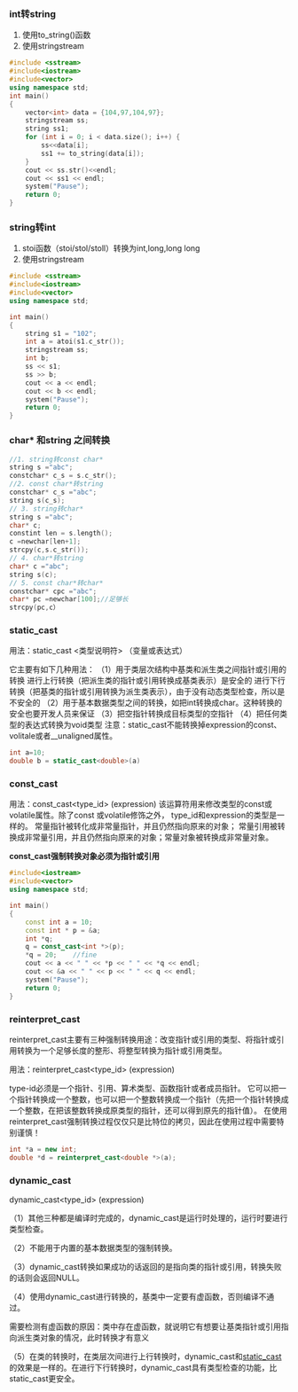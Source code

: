 ### int转string

1. 使用to_string()函数
2. 使用stringstream

```cpp
#include <sstream>
#include<iostream>
#include<vector>
using namespace std;
int main()
{
	vector<int> data = {104,97,104,97};
	stringstream ss;
	string ss1;
	for (int i = 0; i < data.size(); i++) {
		ss<<data[i];
		ss1 += to_string(data[i]);
	}
	cout << ss.str()<<endl;
	cout << ss1 << endl;
	system("Pause");
    return 0;
}
```

### string转int

1. stoi函数（stoi/stol/stoll）转换为int,long,long long
2. 使用stringstream

```cpp
#include <sstream>
#include<iostream>
#include<vector>
using namespace std;

int main()
{
	string s1 = "102";
	int a = atoi(s1.c_str());
	stringstream ss;
	int b;
	ss << s1;
	ss >> b;
	cout << a << endl;
	cout << b << endl;
	system("Pause");
	return 0;
}
```

### char* 和string 之间转换

```cpp
//1. string转const char*
string s ="abc";
constchar* c_s = s.c_str();
//2. const char*转string
constchar* c_s ="abc";
string s(c_s);
// 3. string转char*
string s ="abc";
char* c;
constint len = s.length();
c =newchar[len+1];
strcpy(c,s.c_str());
// 4. char*转string
char* c ="abc";
string s(c);
// 5. const char*转char*
constchar* cpc ="abc";
char* pc =newchar[100];//足够长
strcpy(pc,c）
```



### static_cast

用法：static_cast <类型说明符> （变量或表达式）

它主要有如下几种用法：
  （1）用于类层次结构中基类和派生类之间指针或引用的转换
   进行上行转换（把派生类的指针或引用转换成基类表示）是安全的
   进行下行转换（把基类的指针或引用转换为派生类表示），由于没有动态类型检查，所以是不安全的
  （2）用于基本数据类型之间的转换，如把int转换成char。这种转换的安全也要开发人员来保证
  （3）把空指针转换成目标类型的空指针
  （4）把任何类型的表达式转换为void类型
  注意：static_cast不能转换掉expression的const、volitale或者__unaligned属性。

```cpp
int a=10;
double b = static_cast<double>(a)
```

### const_cast

用法：const_cast<type_id> (expression)
  该运算符用来修改类型的const或volatile属性。除了const 或volatile修饰之外， type_id和expression的类型是一样的。
常量指针被转化成非常量指针，并且仍然指向原来的对象；
常量引用被转换成非常量引用，并且仍然指向原来的对象；常量对象被转换成非常量对象。

**const_cast强制转换对象必须为指针或引用**

```cpp
#include<iostream>
#include<vector>
using namespace std;

int main()
{
	const int a = 10;
	const int * p = &a;
	int *q;
	q = const_cast<int *>(p);
	*q = 20;    //fine
	cout << a << " " << *p << " " << *q << endl;
	cout << &a << " " << p << " " << q << endl;
	system("Pause");
	return 0;
}
```

### reinterpret_cast

reinterpret_cast主要有三种强制转换用途：改变指针或引用的类型、将指针或引用转换为一个足够长度的整形、将整型转换为指针或引用类型。

用法：reinterpret_cast<type_id> (expression)

type-id必须是一个指针、引用、算术类型、函数指针或者成员指针。
  它可以把一个指针转换成一个整数，也可以把一个整数转换成一个指针（先把一个指针转换成一个整数，在把该整数转换成原类型的指针，还可以得到原先的指针值）。
  在使用reinterpret_cast强制转换过程仅仅只是比特位的拷贝，因此在使用过程中需要特别谨慎！

```cpp
int *a = new int;
double *d = reinterpret_cast<double *>(a);
```

### dynamic_cast

dynamic_cast<type_id> (expression)

（1）其他三种都是编译时完成的，dynamic_cast是运行时处理的，运行时要进行类型检查。

（2）不能用于内置的基本数据类型的强制转换。

（3）dynamic_cast转换如果成功的话返回的是指向类的指针或引用，转换失败的话则会返回NULL。

（4）使用dynamic_cast进行转换的，基类中一定要有虚函数，否则编译不通过。

需要检测有虚函数的原因：类中存在虚函数，就说明它有想要让基类指针或引用指向派生类对象的情况，此时转换才有意义

（5）在类的转换时，在类层次间进行上行转换时，dynamic_cast和[static_cast](http://baike.baidu.com/view/1745207.htm)的效果是一样的。在进行下行转换时，dynamic_cast具有类型检查的功能，比static_cast更安全。